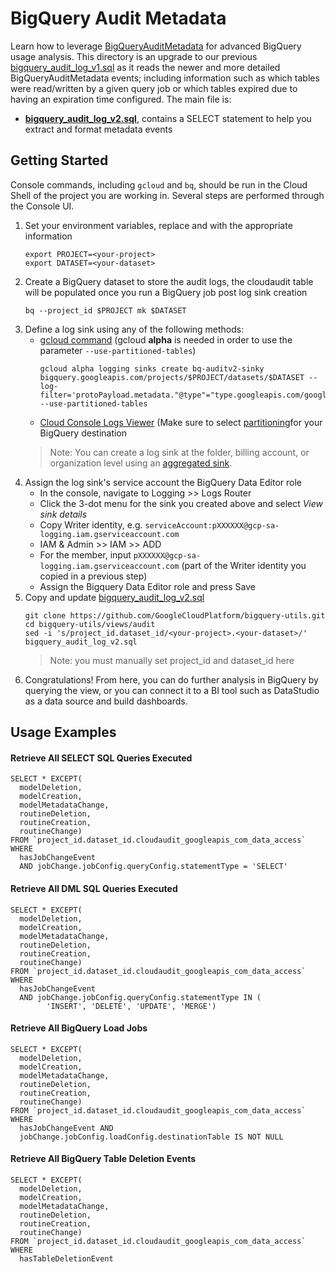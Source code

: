 # BigQuery Audit Metadata

Learn how to leverage [BigQueryAuditMetadata](https://cloud.google.com/bigquery/docs/reference/auditlogs/rest/Shared.Types/BigQueryAuditMetadata) for advanced BigQuery usage analysis. This directory is an upgrade to our previous [bigquery_audit_log_v1.sql](/views/audit/bigquery_audit_log_v1.sql) as it reads the newer and more detailed BigQueryAuditMetadata events; including information such as which tables were read/written by a given query job or which tables expired due to having an expiration time configured. The main file is: 
* __[bigquery_audit_log_v2.sql](/views/audit/bigquery_audit_log_v2.sql)__, contains a SELECT statement to help you extract and format metadata
events

## Getting Started

Console commands, including `gcloud` and `bq`,  should be run in the Cloud Shell of the project you are working in. Several steps are performed through the Console UI.

1.  Set your environment variables, replace <your-project> and <your-dataset> with the appropriate information
    ```
    export PROJECT=<your-project>
    export DATASET=<your-dataset>
    ```
2.  Create a BigQuery dataset to store the audit logs, the cloudaudit table will be populated once you run a BigQuery job post log sink creation  
    ```
    bq --project_id $PROJECT mk $DATASET
    ```  
3.  Define a log sink using any of the following methods:
    *   [gcloud command](https://cloud.google.com/bigquery/docs/reference/auditlogs#defining_a_bigquery_log_sink_using_gcloud) (gcloud **alpha** is needed in order to use the parameter `--use-partitioned-tables`)
        ```
        gcloud alpha logging sinks create bq-auditv2-sinky bigquery.googleapis.com/projects/$PROJECT/datasets/$DATASET --log-filter='protoPayload.metadata."@type"="type.googleapis.com/google.cloud.audit.BigQueryAuditMetadata"' --use-partitioned-tables
        ```  
    *   [Cloud Console Logs Viewer](https://cloud.google.com/logging/docs/export/configure_export_v2#dest-create) (Make sure to select [partitioning](https://cloud.google.com/logging/docs/export/bigquery#partition-tables)for your BigQuery destination
    > Note: You can create a log sink at the folder, billing account, or organization level using an [aggregated sink](https://cloud.google.com/logging/docs/export/aggregated_sinks#creating_an_aggregated_sink).
4.  Assign the log sink's service account the BigQuery Data Editor role
    * In the console, navigate to Logging >> Logs Router 
    * Click the 3-dot menu for the sink you created above and select *View sink details*
    * Copy Writer identity, e.g. `serviceAccount:pXXXXXX@gcp-sa-logging.iam.gserviceaccount.com`
    * IAM & Admin >> IAM >> ADD 
    * For the member, input `pXXXXXX@gcp-sa-logging.iam.gserviceaccount.com` (part of the Writer identity you copied in a previous step)
    * Assign the Bigquery Data Editor role and press Save
5.  Copy and update [bigquery_audit_log_v2.sql](/views/audit/bigquery_audit_log_v2.sql)
    ```
    git clone https://github.com/GoogleCloudPlatform/bigquery-utils.git
    cd bigquery-utils/views/audit
    sed -i 's/project_id.dataset_id/<your-project>.<your-dataset>/' bigquery_audit_log_v2.sql
    ```
    > Note: you must manually set project_id and dataset_id here
6.  Congratulations! From here, you can do further analysis in BigQuery by querying the view, or you can connect it to a BI tool such as DataStudio as a data source and build dashboards.
    
## Usage Examples

#### Retrieve All SELECT SQL Queries Executed 
  ```  
  SELECT * EXCEPT(
    modelDeletion,
    modelCreation,
    modelMetadataChange,
    routineDeletion,
    routineCreation,
    routineChange)
  FROM `project_id.dataset_id.cloudaudit_googleapis_com_data_access`
  WHERE 
    hasJobChangeEvent
    AND jobChange.jobConfig.queryConfig.statementType = 'SELECT'
  ``` 
  
#### Retrieve All DML SQL Queries Executed 
  ```  
  SELECT * EXCEPT(
    modelDeletion,
    modelCreation,
    modelMetadataChange,
    routineDeletion,
    routineCreation,
    routineChange)
  FROM `project_id.dataset_id.cloudaudit_googleapis_com_data_access`
  WHERE 
    hasJobChangeEvent
    AND jobChange.jobConfig.queryConfig.statementType IN (
          'INSERT', 'DELETE', 'UPDATE', 'MERGE')
  ``` 
  
#### Retrieve All BigQuery Load Jobs
  ```
  SELECT * EXCEPT(
    modelDeletion,
    modelCreation,
    modelMetadataChange,
    routineDeletion,
    routineCreation,
    routineChange)
  FROM `project_id.dataset_id.cloudaudit_googleapis_com_data_access`
  WHERE 
    hasJobChangeEvent AND 
    jobChange.jobConfig.loadConfig.destinationTable IS NOT NULL
  ```
  
#### Retrieve All BigQuery Table Deletion Events
  ```
  SELECT * EXCEPT(
    modelDeletion,
    modelCreation,
    modelMetadataChange,
    routineDeletion,
    routineCreation,
    routineChange)
  FROM `project_id.dataset_id.cloudaudit_googleapis_com_data_access`
  WHERE 
    hasTableDeletionEvent
  ```
